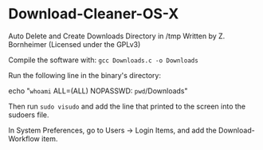 Download-Cleaner-OS-X
=====================

Auto Delete and Create Downloads Directory in /tmp
Written by Z. Bornheimer (Licensed under the GPLv3)

Compile the software with: `gcc Downloads.c -o Downloads`

Run the following line in the binary's directory:

echo "`whoami` ALL=(ALL) NOPASSWD: `pwd`/Downloads"


Then run `sudo visudo` and add the line that printed to the screen into the sudoers file.

In System Preferences, go to Users -> Login Items, and add the Download-Workflow item.
